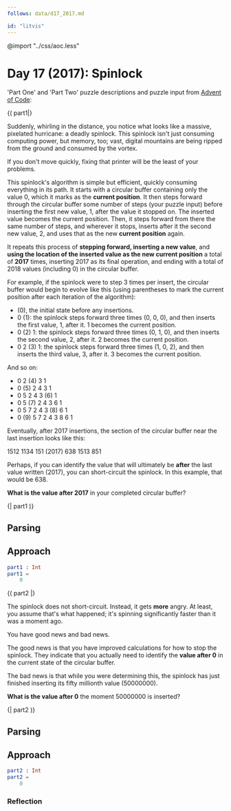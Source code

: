 ```yaml
---
follows: data/d17_2017.md

id: "litvis"
---
```


@import "../css/aoc.less"

# Day 17 (2017): Spinlock

'Part One' and 'Part Two' puzzle descriptions and puzzle input from [Advent of Code](https://adventofcode.com/2017/day/17):

{( part1|}

Suddenly, whirling in the distance, you notice what looks like a massive, pixelated hurricane: a deadly spinlock. This spinlock isn't just consuming computing power, but memory, too; vast, digital mountains are being ripped from the ground and consumed by the vortex.

If you don't move quickly, fixing that printer will be the least of your problems.

This spinlock's algorithm is simple but efficient, quickly consuming everything in its path. It starts with a circular buffer containing only the value 0, which it marks as the **current position**. It then steps forward through the circular buffer some number of steps (your puzzle input) before inserting the first new value, 1, after the value it stopped on. The inserted value becomes the current position. Then, it steps forward from there the same number of steps, and wherever it stops, inserts after it the second new value, 2, and uses that as the new **current position** again.

It repeats this process of **stepping forward, inserting a new value**, and **using the location of the inserted value as the new current position** a total of **2017** times, inserting 2017 as its final operation, and ending with a total of 2018 values (including 0) in the circular buffer.

For example, if the spinlock were to step 3 times per insert, the circular buffer would begin to evolve like this (using parentheses to mark the current position after each iteration of the algorithm):

- (0), the initial state before any insertions.
- 0 (1): the spinlock steps forward three times (0, 0, 0), and then inserts the first value, 1, after it. 1 becomes the current position.
- 0 (2) 1: the spinlock steps forward three times (0, 1, 0), and then inserts the second value, 2, after it. 2 becomes the current position.
- 0 2 (3) 1: the spinlock steps forward three times (1, 0, 2), and then inserts the third value, 3, after it. 3 becomes the current position.

And so on:

- 0 2 (4) 3 1
- 0 (5) 2 4 3 1
- 0 5 2 4 3 (6) 1
- 0 5 (7) 2 4 3 6 1
- 0 5 7 2 4 3 (8) 6 1
- 0 (9) 5 7 2 4 3 8 6 1

Eventually, after 2017 insertions, the section of the circular buffer near the last insertion looks like this:

1512 1134 151 (2017) 638 1513 851

Perhaps, if you can identify the value that will ultimately be **after** the last value written (2017), you can short-circuit the spinlock. In this example, that would be 638.

**What is the value after 2017** in your completed circular buffer?

{| part1 )}

## Parsing

## Approach

```elm {l r}
part1 : Int
part1 =
    0
```

{( part2 |}

The spinlock does not short-circuit. Instead, it gets **more** angry. At least, you assume that's what happened; it's spinning significantly faster than it was a moment ago.

You have good news and bad news.

The good news is that you have improved calculations for how to stop the spinlock. They indicate that you actually need to identify the **value after 0** in the current state of the circular buffer.

The bad news is that while you were determining this, the spinlock has just finished inserting its fifty millionth value (50000000).

**What is the value after 0** the moment 50000000 is inserted?

{| part2 )}

## Parsing

## Approach

```elm {l r}
part2 : Int
part2 =
    0
```

### Reflection
